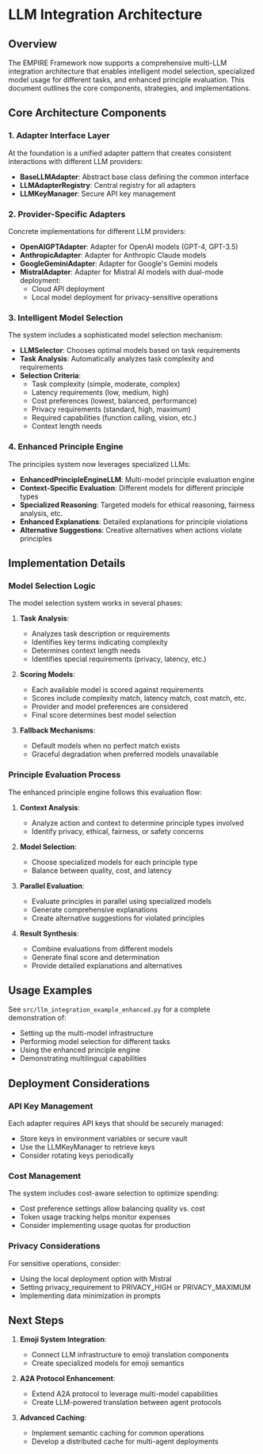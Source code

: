 # LLM Integration Architecture

## Overview

The EMPIRE Framework now supports a comprehensive multi-LLM integration architecture that enables intelligent model selection, specialized model usage for different tasks, and enhanced principle evaluation. This document outlines the core components, strategies, and implementations.

## Core Architecture Components

### 1. Adapter Interface Layer

At the foundation is a unified adapter pattern that creates consistent interactions with different LLM providers:

- **BaseLLMAdapter**: Abstract base class defining the common interface
- **LLMAdapterRegistry**: Central registry for all adapters
- **LLMKeyManager**: Secure API key management

### 2. Provider-Specific Adapters

Concrete implementations for different LLM providers:

- **OpenAIGPTAdapter**: Adapter for OpenAI models (GPT-4, GPT-3.5)
- **AnthropicAdapter**: Adapter for Anthropic Claude models
- **GoogleGeminiAdapter**: Adapter for Google's Gemini models
- **MistralAdapter**: Adapter for Mistral AI models with dual-mode deployment:
  - Cloud API deployment
  - Local model deployment for privacy-sensitive operations

### 3. Intelligent Model Selection

The system includes a sophisticated model selection mechanism:

- **LLMSelector**: Chooses optimal models based on task requirements
- **Task Analysis**: Automatically analyzes task complexity and requirements
- **Selection Criteria**:
  - Task complexity (simple, moderate, complex)
  - Latency requirements (low, medium, high)
  - Cost preferences (lowest, balanced, performance)
  - Privacy requirements (standard, high, maximum)
  - Required capabilities (function calling, vision, etc.)
  - Context length needs

### 4. Enhanced Principle Engine

The principles system now leverages specialized LLMs:

- **EnhancedPrincipleEngineLLM**: Multi-model principle evaluation engine
- **Context-Specific Evaluation**: Different models for different principle types
- **Specialized Reasoning**: Targeted models for ethical reasoning, fairness analysis, etc.
- **Enhanced Explanations**: Detailed explanations for principle violations
- **Alternative Suggestions**: Creative alternatives when actions violate principles

## Implementation Details

### Model Selection Logic

The model selection system works in several phases:

1. **Task Analysis**:
   - Analyzes task description or requirements
   - Identifies key terms indicating complexity
   - Determines context length needs
   - Identifies special requirements (privacy, latency, etc.)

2. **Scoring Models**:
   - Each available model is scored against requirements
   - Scores include complexity match, latency match, cost match, etc.
   - Provider and model preferences are considered
   - Final score determines best model selection

3. **Fallback Mechanisms**:
   - Default models when no perfect match exists
   - Graceful degradation when preferred models unavailable

### Principle Evaluation Process

The enhanced principle engine follows this evaluation flow:

1. **Context Analysis**:
   - Analyze action and context to determine principle types involved
   - Identify privacy, ethical, fairness, or safety concerns

2. **Model Selection**:
   - Choose specialized models for each principle type
   - Balance between quality, cost, and latency

3. **Parallel Evaluation**:
   - Evaluate principles in parallel using specialized models
   - Generate comprehensive explanations
   - Create alternative suggestions for violated principles

4. **Result Synthesis**:
   - Combine evaluations from different models
   - Generate final score and determination
   - Provide detailed explanations and alternatives

## Usage Examples

See `src/llm_integration_example_enhanced.py` for a complete demonstration of:
- Setting up the multi-model infrastructure
- Performing model selection for different tasks
- Using the enhanced principle engine
- Demonstrating multilingual capabilities

## Deployment Considerations

### API Key Management

Each adapter requires API keys that should be securely managed:
- Store keys in environment variables or secure vault
- Use the LLMKeyManager to retrieve keys
- Consider rotating keys periodically

### Cost Management

The system includes cost-aware selection to optimize spending:
- Cost preference settings allow balancing quality vs. cost
- Token usage tracking helps monitor expenses
- Consider implementing usage quotas for production

### Privacy Considerations

For sensitive operations, consider:
- Using the local deployment option with Mistral
- Setting privacy_requirement to PRIVACY_HIGH or PRIVACY_MAXIMUM
- Implementing data minimization in prompts

## Next Steps

1. **Emoji System Integration**:
   - Connect LLM infrastructure to emoji translation components
   - Create specialized models for emoji semantics

2. **A2A Protocol Enhancement**:
   - Extend A2A protocol to leverage multi-model capabilities
   - Create LLM-powered translation between agent protocols

3. **Advanced Caching**:
   - Implement semantic caching for common operations
   - Develop a distributed cache for multi-agent deployments
